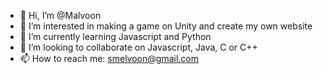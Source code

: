 - 👋 Hi, I’m @Malvoon
- 👀 I’m interested in making a game on Unity and create my own website
- 🌱 I’m currently learning Javascript and Python
- 💞️ I’m looking to collaborate on Javascript, Java, C or C++
- 📫 How to reach me: smelvoon@gmail.com

<!---
Malvoon/Malvoon is a ✨ special ✨ repository because its `README.md` (this file) appears on your GitHub profile.
You can click the Preview link to take a look at your changes.
--->
